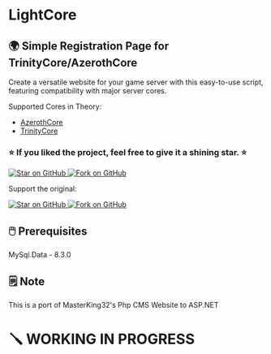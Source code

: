 # LightCore

## 🌍 Simple Registration Page for TrinityCore/AzerothCore

Create a versatile website for your game server with this easy-to-use script, featuring compatibility with major server cores.

Supported Cores in Theory: 
- [AzerothCore](http://azerothcore.org)
- [TrinityCore](http://TrinityCore.org)

### ⭐ If you liked the project, feel free to give it a shining star. ⭐

<a href="https://github.com/Kurtivan2223/LightCore">
   <img title="Star on GitHub" src="https://img.shields.io/github/stars/Kurtivan2223/LightCore.svg?style=social&label=Star">
</a>
<a href="https://github.com/Kurtivan2223/LightCore/fork">
   <img title="Fork on GitHub" src="https://img.shields.io/github/forks/Kurtivan2223/LightCore.svg?style=social&label=Fork">
</a>

Support the original:

<a href="https://github.com/masterking32/WoWSimpleRegistration">
   <img title="Star on GitHub" src="https://img.shields.io/github/stars/masterking32/WoWSimpleRegistration.svg?style=social&label=Star">
</a>
<a href="https://github.com/masterking32/WoWSimpleRegistration/fork">
   <img title="Fork on GitHub" src="https://img.shields.io/github/forks/masterking32/WoWSimpleRegistration.svg?style=social&label=Fork">
</a>

## 🖱️ Prerequisites
MySql.Data - 8.3.0

## 🗒️ Note

This is a port of MasterKing32's Php CMS Website to ASP.NET

# 🪛 WORKING IN PROGRESS
